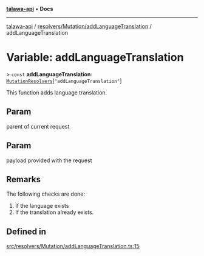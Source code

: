 [**talawa-api**](../../../../README.md) • **Docs**

***

[talawa-api](../../../../modules.md) / [resolvers/Mutation/addLanguageTranslation](../README.md) / addLanguageTranslation

# Variable: addLanguageTranslation

\> `const` **addLanguageTranslation**: [`MutationResolvers`](../../../../types/generatedGraphQLTypes/type-aliases/MutationResolvers.md)\[`"addLanguageTranslation"`\]

This function adds language translation.

## Param

parent of current request

## Param

payload provided with the request

## Remarks

The following checks are done:
1. If the language exists
2. If the translation already exists.

## Defined in

[src/resolvers/Mutation/addLanguageTranslation.ts:15](https://github.com/PalisadoesFoundation/talawa-api/blob/2f8fb6988cd34004fbbf76550c8eef691b861a19/src/resolvers/Mutation/addLanguageTranslation.ts#L15)
